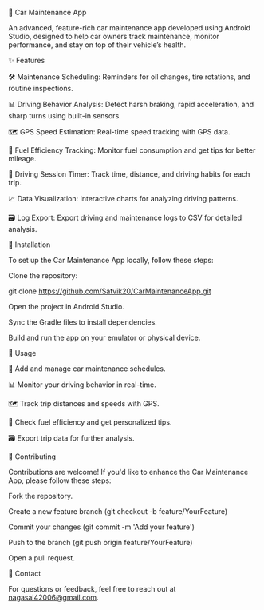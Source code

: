 🚗 Car Maintenance App

An advanced, feature-rich car maintenance app developed using Android Studio, designed to help car owners track maintenance, monitor performance, and stay on top of their vehicle’s health.

✨ Features

🛠️ Maintenance Scheduling: Reminders for oil changes, tire rotations, and routine inspections.

📊 Driving Behavior Analysis: Detect harsh braking, rapid acceleration, and sharp turns using built-in sensors.

🗺️ GPS Speed Estimation: Real-time speed tracking with GPS data.

🔋 Fuel Efficiency Tracking: Monitor fuel consumption and get tips for better mileage.

📅 Driving Session Timer: Track time, distance, and driving habits for each trip.

📈 Data Visualization: Interactive charts for analyzing driving patterns.

🗃️ Log Export: Export driving and maintenance logs to CSV for detailed analysis.

🚀 Installation

To set up the Car Maintenance App locally, follow these steps:

Clone the repository:

git clone https://github.com/Satvik20/CarMaintenanceApp.git

Open the project in Android Studio.

Sync the Gradle files to install dependencies.

Build and run the app on your emulator or physical device.

🎯 Usage

📅 Add and manage car maintenance schedules.

📊 Monitor your driving behavior in real-time.

🗺️ Track trip distances and speeds with GPS.

🔋 Check fuel efficiency and get personalized tips.

🗃️ Export trip data for further analysis.

🤝 Contributing

Contributions are welcome! If you'd like to enhance the Car Maintenance App, please follow these steps:

Fork the repository.

Create a new feature branch (git checkout -b feature/YourFeature)

Commit your changes (git commit -m 'Add your feature')

Push to the branch (git push origin feature/YourFeature)

Open a pull request.

📧 Contact

For questions or feedback, feel free to reach out at nagasai42006@gmail.com.

